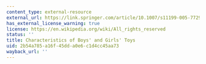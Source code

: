 ```yaml
---
content_type: external-resource
external_url: https://link.springer.com/article/10.1007/s11199-005-7729-0
has_external_license_warning: true
license: https://en.wikipedia.org/wiki/All_rights_reserved
status: ''
title: Characteristics of Boys' and Girls' Toys
uid: 2b54a785-a16f-45dd-a0e6-c1d4cc45aa73
wayback_url: ''
---
```

